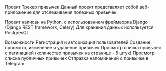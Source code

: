 Проект Трекер привычек
Данный проект представляет собой веб-приложение для отслеживания полезных привычек.

Проект написан на Python, с использованием фреймворка Django (Django REST framework, Celery)
Для хранения данных используется PostgresQL

Возможности
Регистрация и авторизация пользователей
Создание, просмотр, изменение и удаление привычек
Просмотр списка привычек с пагинацией (количество привычек на странице - 5 штук)
Просмотр списка публичных привычек
Отправка напоминаний о привычке в Telegram